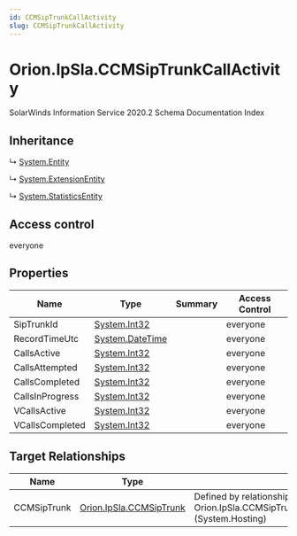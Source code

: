 ```yaml
---
id: CCMSipTrunkCallActivity
slug: CCMSipTrunkCallActivity
---
```


# Orion.IpSla.CCMSipTrunkCallActivity

SolarWinds Information Service 2020.2 Schema Documentation Index

## Inheritance

↳ [System.Entity](./../System/Entity)

↳ [System.ExtensionEntity](./../System/ExtensionEntity)

↳ [System.StatisticsEntity](./../System/StatisticsEntity)

## Access control

everyone

## Properties

| Name | Type | Summary | Access Control |
| ------ | ------ | ------ | ------ |
| SipTrunkId | [System.Int32](https://docs.microsoft.com/en-us/dotnet/api/system.int32) |  | everyone |
| RecordTimeUtc | [System.DateTime](https://docs.microsoft.com/en-us/dotnet/api/system.datetime) |  | everyone |
| CallsActive | [System.Int32](https://docs.microsoft.com/en-us/dotnet/api/system.int32) |  | everyone |
| CallsAttempted | [System.Int32](https://docs.microsoft.com/en-us/dotnet/api/system.int32) |  | everyone |
| CallsCompleted | [System.Int32](https://docs.microsoft.com/en-us/dotnet/api/system.int32) |  | everyone |
| CallsInProgress | [System.Int32](https://docs.microsoft.com/en-us/dotnet/api/system.int32) |  | everyone |
| VCallsActive | [System.Int32](https://docs.microsoft.com/en-us/dotnet/api/system.int32) |  | everyone |
| VCallsCompleted | [System.Int32](https://docs.microsoft.com/en-us/dotnet/api/system.int32) |  | everyone |

## Target Relationships

| Name | Type | Notes |
| ------ | ------ | ------ |
| CCMSipTrunk | [Orion.IpSla.CCMSipTrunk](./../Orion.IpSla/CCMSipTrunk) | Defined by relationship Orion.IpSla.CCMSipTrunkHostsCCMSipTrunkCallActivity (System.Hosting) |

